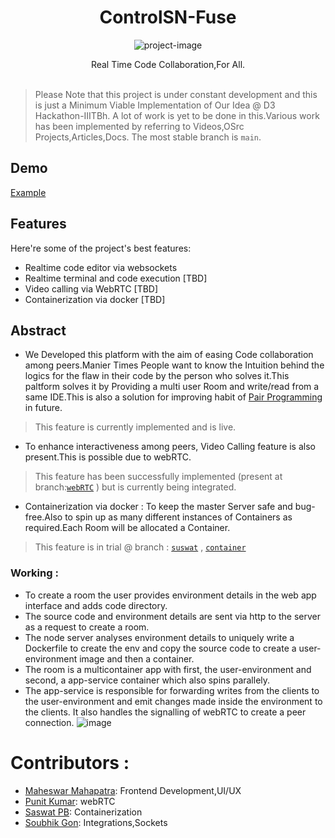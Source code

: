 <!-- # Fuse

A realtime IDE for developers to code in realtime in a common codespace.

## Abstract
- Code snippets provide solutions but the approach lacks, they are static. Realtime collaborative coding allows users to learn each others thoughtprocess as they manipulate the same code parallely while communicating.
- Pulling multiple source codes or applications having high resource demand might be burdenenig on systems with low capabilty. A web app that can spin up a container replicating the owner's environment allows everyone to run and analyse the code irrespective of resource constraints.

## Planned

### Features

- Realtime code editor via websockets
- Realtime terminal and code execution
- Video calling via WebRTC
- Containerization via docker

### Working
- To create a room the user provides environment details in the web app interface and adds code directory.
- The source code and environment details are sent via http to the server as a request to create a room.
- The node server analyses environment details to uniquely write a Dockerfile to create the env and copy the source code to create a user-environment image and then a container.
- The room is a multicontainer app with first, the user-environment and second, a app-service container which also spins parallely.
- The app-service is responsible for forwarding writes from the clients to the user-environment and emit changes made inside the environment to the clients. It also handles the signalling of webRTC to create a peer connection. -->

<h1 align="center" id="title">ControlSN-Fuse</h1>

<p align="center"><img src="https://socialify.git.ci/ControlSN/Fuse/image?description=1&amp;font=Source%20Code%20Pro&amp;language=1&amp;name=1&amp;owner=1&amp;stargazers=1&amp;theme=Dark" alt="project-image"></p>

<center id="description">Real Time Code Collaboration,For All.</center>
<br/>

> Please Note that this project is under constant development and this is just a Minimum Viable Implementation of Our Idea @ D3 Hackathon-IIITBh.
A lot of work is yet to be done in this.Various work has been implemented by referring to Videos,OSrc Projects,Articles,Docs. The most stable branch is `main`.

<h2>Demo</h2>

[Example](https://drive.google.com/file/d/1WxCm7rWebMuG5-sEH36QkvrX_v6Jzj0c/view)
  
<h2>Features</h2>

Here're some of the project's best features:

*   Realtime code editor via websockets
*   Realtime terminal and code execution \[TBD\]
*   Video calling via WebRTC \[TBD\]
*   Containerization via docker \[TBD\]

<h2>Abstract</h2>

 - We Developed this platform with the aim of easing Code collaboration among peers.Manier Times People want to know the Intuition behind the logics for the flaw in their code by the person who solves it.This paltform solves it by Providing a multi user Room and write/read from a same IDE.This is also a solution for improving habit of <a href='https://en.wikipedia.org/wiki/Pair_programming#%253A~%253Atext%253DPair%2520programming%2520is%2520a%2520software%252Cas%2520it%2520is%2520typed%2520in.'>Pair Programming</a>
 in future.

 > This feature is currently implemented and is live.

 - To enhance interactiveness among peers, Video Calling feature is also present.This is possible due to webRTC.

 > This feature has been successfully implemented (present at branch:<a href='https://github.com/ControlSN/Fuse/tree/webRTC'>`webRTC`</a> ) but is currently being integrated. 

 - Containerization via docker : To keep the master Server safe and bug-free.Also to spin up as many different instances of Containers as required.Each Room will be allocated a Container.

 > This feature is in trial @ branch : <a href='https://github.com/ControlSN/Fuse/tree/suswat'>`suswat`</a> ,  <a href='https://github.com/ControlSN/Fuse/tree/suswat'>`container`</a>

### Working :
- To create a room the user provides environment details in the web app interface and adds code directory.
- The source code and environment details are sent via http to the server as a request to create a room.
- The node server analyses environment details to uniquely write a Dockerfile to create the env and copy the source code to create a user-environment image and then a container.
- The room is a multicontainer app with first, the user-environment and second, a app-service container which also spins parallely.
- The app-service is responsible for forwarding writes from the clients to the user-environment and emit changes made inside the environment to the clients. It also handles the signalling of webRTC to create a peer connection.
![image](https://github.com/zakhaev26/Fuse/assets/119437069/34e13827-0ff3-4bf8-a8db-01c138630373)

# Contributors : 
- <a href="https://github.com/tensor110/">Maheswar Mahapatra</a>: Frontend Development,UI/UX
- <a href="https://github.com/punitkr03/">Punit Kumar</a>: webRTC 
- <a href="https://github.com/majorbruteforce/">Saswat PB</a>: Containerization
- <a href="https://github.com/zakhaev26/">Soubhik Gon</a>: Integrations,Sockets
